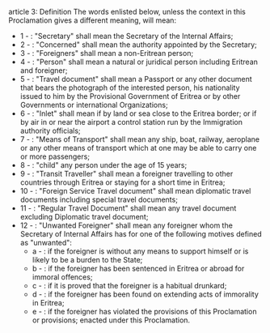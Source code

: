 article 3: Definition
The words enlisted below, unless the context in this Proclamation gives a different meaning, will mean:
<ul>
			<li>1 - : &quot;Secretary&quot; shall mean the Secretary of the Internal Affairs;<ul>
			</ul></li>			<li>2 - : &quot;Concerned&quot; shall mean the authority appointed by the Secretary;<ul>
			</ul></li>			<li>3 - : &quot;Foreigners&quot; shall mean a non-Eritrean person;<ul>
			</ul></li>			<li>4 - : &quot;Person&quot; shall mean a natural or juridical person including Eritrean and foreigner;<ul>
			</ul></li>			<li>5 - : &quot;Travel document&quot; shall mean a Passport or any other document that bears the photograph of the interested person, his nationality issued to him by the Provisional Government of Eritrea or by other Governments or international Organizations;<ul>
			</ul></li>			<li>6 - : &quot;Inlet&quot; shall mean if by land or sea close to the Eritrea border; or if by air in or near the airport a control station run by the Immigration authority officials;<ul>
			</ul></li>			<li>7 - : &quot;Means of Transport&quot; shall mean any ship, boat, railway, aeroplane or any other means of transport which at one may be able to carry one or more passengers;<ul>
			</ul></li>			<li>8 - : &quot;child&quot; any person under the age of 15 years;<ul>
			</ul></li>			<li>9 - : &quot;Transit Traveller&quot; shall mean a foreigner travelling to other countries through Eritrea or staying for a short time in Eritrea;<ul>
			</ul></li>			<li>10 - : &quot;Foreign Service Travel document&quot; shall mean diplomatic travel documents including special travel documents;<ul>
			</ul></li>			<li>11 - : &quot;Regular Travel Document&quot; shall mean any travel document excluding Diplomatic travel document;<ul>
			</ul></li>			<li>12 - : &quot;Unwanted Foreigner&quot; shall mean any foreigner whom the Secretary of Internal Affairs has for one of the following motives defined as &quot;unwanted&quot;:<ul>
						<li>a - : if the foreigner is without any means to support himself or is likely to be a burden to the State;<ul>
						</ul></li>						<li>b - : if the foreigner has been sentenced in Eritrea or abroad for immoral offences;<ul>
						</ul></li>						<li>c - : if it is proved that the foreigner is a habitual drunkard;<ul>
						</ul></li>						<li>d - : if the foreigner has been found on extending acts of immorality in Eritrea;<ul>
						</ul></li>						<li>e - : if the foreigner has violated the provisions of this Proclamation or provisions; enacted under this Proclamation.<ul>
						</ul></li>			</ul></li></ul>